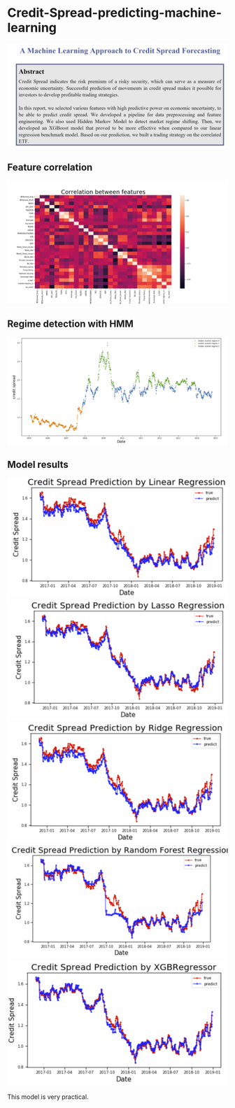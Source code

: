 # Credit-Spread-predicting-machine-learning

![](results/abstract1.png)

## Feature correlation
![](results/corr.png)

## Regime detection with HMM
![](results/regime1.png)

## Model results
![](results/r1.png)
![](results/r2.png)
![](results/r3.png)
![](results/r4.png)
![](results/r5.png)

This model is very practical.